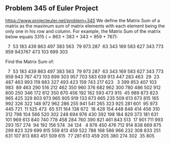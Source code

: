 ## Problem 345 of Euler Project 
https://www.projecteuler.net/problem=345
We define the Matrix Sum of a matrix as the maximum sum of matrix elements with each element being the only one in his row and column. For example, the Matrix Sum of the matrix below equals 3315 ( = 863 + 383 + 343 + 959 + 767):

  7  53 183 439 863
497 383 563  79 973
287  63 343 169 583
627 343 773 959 943767 473 103 699 303

Find the Matrix Sum of:

  7  53 183 439 863 497 383 563  79 973 287  63 343 169 583
627 343 773 959 943 767 473 103 699 303 957 703 583 639 913
447 283 463  29  23 487 463 993 119 883 327 493 423 159 743
217 623   3 399 853 407 103 983  89 463 290 516 212 462 350
960 376 682 962 300 780 486 502 912 800 250 346 172 812 350
870 456 192 162 593 473 915  45 989 873 823 965 425 329 803
973 965 905 919 133 673 665 235 509 613 673 815 165 992 326
322 148 972 962 286 255 941 541 265 323 925 281 601  95 973
445 721  11 525 473  65 511 164 138 672  18 428 154 448 848
414 456 310 312 798 104 566 520 302 248 694 976 430 392 198
184 829 373 181 631 101 969 613 840 740 778 458 284 760 390
821 461 843 513  17 901 711 993 293 157 274  94 192 156 574
 34 124   4 878 450 476 712 914 838 669 875 299 823 329 699
815 559 813 459 522 788 168 586 966 232 308 833 251 631 107
813 883 451 509 615  77 281 613 459 205 380 274 302  35 805